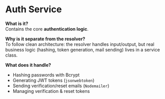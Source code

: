 # Auth Service

**What is it?**  
Contains the core **authentication logic**.

**Why is it separate from the resolver?**  
To follow clean architecture: the resolver handles input/output, but real business logic (hashing, token generation, mail sending) lives in a service class.

**What does it handle?**  
- Hashing passwords with Bcrypt  
- Generating JWT tokens (`jsonwebtoken`)  
- Sending verification/reset emails (`Nodemailer`)  
- Managing verification & reset tokens
